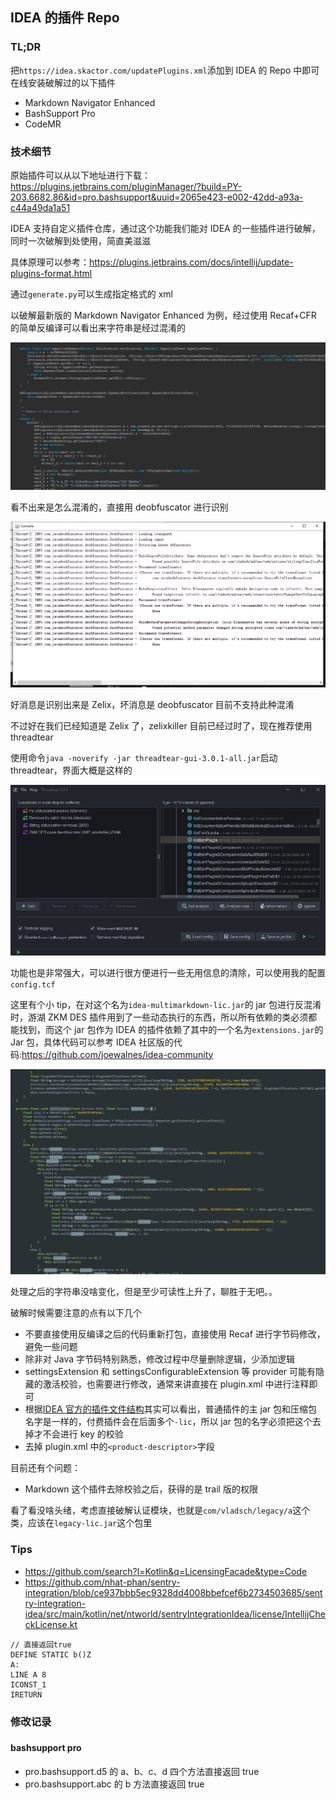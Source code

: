 ## IDEA 的插件 Repo

### TL;DR

把`https://idea.skactor.com/updatePlugins.xml`添加到 IDEA 的 Repo 中即可在线安装破解过的以下插件

- Markdown Navigator Enhanced
- BashSupport Pro
- CodeMR

### 技术细节

原始插件可以从以下地址进行下载：https://plugins.jetbrains.com/pluginManager/?build=PY-203.6682.86&id=pro.bashsupport&uuid=2065e423-e002-42dd-a93a-c44a49da1a51

IDEA 支持自定义插件仓库，通过这个功能我们能对 IDEA 的一些插件进行破解，同时一次破解到处使用，简直美滋滋

具体原理可以参考：https://plugins.jetbrains.com/docs/intellij/update-plugins-format.html

通过`generate.py`可以生成指定格式的 xml

以破解最新版的 Markdown Navigator Enhanced 为例，经过使用 Recaf+CFR 的简单反编译可以看出来字符串是经过混淆的

![](images/img20210314135429.png)

看不出来是怎么混淆的，直接用 deobfuscator 进行识别

![](images/img20210314135629.png)

好消息是识别出来是 Zelix，坏消息是 deobfuscator 目前不支持此种混淆

不过好在我们已经知道是 Zelix 了，zelixkiller 目前已经过时了，现在推荐使用 threadtear

使用命令`java -noverify -jar threadtear-gui-3.0.1-all.jar`启动 threadtear，界面大概是这样的

![](images/img20210314135808.png)

功能也是非常强大，可以进行很方便进行一些无用信息的清除，可以使用我的配置`config.tcf`

这里有个小 tip，在对这个名为`idea-multimarkdown-lic.jar`的 jar 包进行反混淆时，游湖 ZKM DES 插件用到了一些动态执行的东西，所以所有依赖的类必须都能找到，而这个 jar 包作为 IDEA 的插件依赖了其中的一个名为`extensions.jar`的 Jar 包，具体代码可以参考 IDEA 社区版的代码:https://github.com/joewalnes/idea-community

![](images/img20210314141047.png)

处理之后的字符串没啥变化，但是至少可读性上升了，聊胜于无吧。。

破解时候需要注意的点有以下几个

- 不要直接使用反编译之后的代码重新打包，直接使用 Recaf 进行字节码修改，避免一些问题
- 除非对 Java 字节码特别熟悉，修改过程中尽量删除逻辑，少添加逻辑
- settingsExtension 和 settingsConfigurableExtension 等 provider 可能有隐藏的激活校验，也需要进行修改，通常来讲直接在 plugin.xml 中进行注释即可
- 根据[IDEA 官方的插件文件结构](https://plugins.jetbrains.com/docs/intellij/plugin-content.html?from=jetbrains.org#plugin-with-dependencies)其实可以看出，普通插件的主 jar 包和压缩包名字是一样的，付费插件会在后面多个`-lic`，所以 jar 包的名字必须把这个去掉才不会进行 key 的校验
- 去掉 plugin.xml 中的`<product-descriptor>`字段

目前还有个问题：

- Markdown 这个插件去除校验之后，获得的是 trail 版的权限

看了看没啥头绪，考虑直接破解认证模块，也就是`com/vladsch/legacy/a`这个类，应该在`legacy-lic.jar`这个包里

### Tips

- https://github.com/search?l=Kotlin&q=LicensingFacade&type=Code
- https://github.com/nhat-phan/sentry-integration/blob/ce937bbb5ec9328dd4008bbefcef6b2734503685/sentry-integration-idea/src/main/kotlin/net/ntworld/sentryIntegrationIdea/license/IntellijCheckLicense.kt

```
// 直接返回true
DEFINE STATIC b()Z
A:
LINE A 8
ICONST_1
IRETURN
```

### 修改记录

###

#### bashsupport pro

- pro.bashsupport.d5 的 a、b、c、d 四个方法直接返回 true
- pro.bashsupport.abc 的 b 方法直接返回 true
